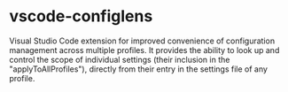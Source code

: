 # vscode-configlens

Visual Studio Code extension for improved convenience of configuration management across multiple profiles. It provides the ability to look up and control the scope of individual settings (their inclusion in the "applyToAllProfiles"), directly from their entry in the settings file of any profile.
